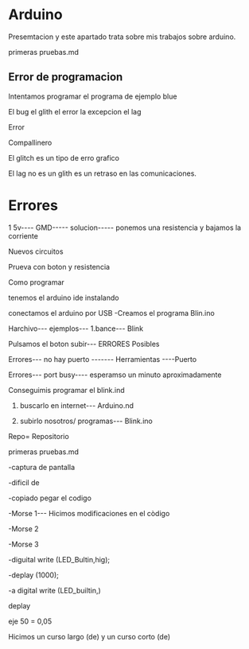 # Arduino

Presemtacion y este apartado trata sobre mis trabajos sobre arduino.



primeras pruebas.md 


## Error de programacion

Intentamos programar el programa de ejemplo blue



El bug 
el glith 
el error
la excepcion
el lag



Error

Compallinero



El glitch es un tipo de erro grafico

El lag no es un glith es un retraso en las comunicaciones.



# Errores





1  5v---- GMD----- solucion----- ponemos una resistencia y bajamos la corriente



Nuevos circuitos 

Prueva con boton y resistencia



Como programar

tenemos el arduino ide instalando



conectamos el arduino por USB
-Creamos el programa Blin.ino

Harchivo--- ejemplos--- 1.bance--- Blink

Pulsamos el boton subir--- ERRORES Posibles

Errores--- no hay puerto ------- Herramientas ----Puerto

Errores--- port busy---- esperamso un minuto aproximadamente

Conseguimis programar el blink.ind

1. buscarlo en internet--- Arduino.nd

2. subirlo nosotros/ programas--- Blink.ino



Repo= Repositorio


primeras pruebas.md

-captura de pantalla

-dificil de 

-copiado pegar el codigo



-Morse 1--- Hicimos modificaciones en el còdigo 

-Morse 2

-Morse 3



-diguital write (LED_Bultin,hig);

-deplay (1000);

-a digital write (LED_builtin,)

deplay

eje 50 = 0,05



Hicimos un curso largo (de) y un curso corto (de)









